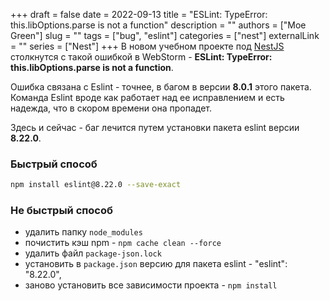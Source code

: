 +++ 
draft = false
date = 2022-09-13
title = "ESLint: TypeError: this.libOptions.parse is not a function"
description = ""
authors = ["Moe Green"]
slug = ""
tags = ["bug", "eslint"]
categories = ["nest"]
externalLink = ""
series = ["Nest"]
+++
В новом учебном проекте под [NestJS](https://nestjs.com/) столкнутся с такой ошибкой в WebStorm - **ESLint: TypeError: this.libOptions.parse is not a function**.

Ошибка связана с Eslint - точнее, в багом в версии **8.0.1** этого пакета. Команда Eslint вроде как работает над ее исправлением и есть надежда, что в скором времени она пропадет.

Здесь и сейчас - баг лечится путем установки пакета eslint версии **8.22.0**.

### Быстрый способ

```bash
npm install eslint@8.22.0 --save-exact
```

### Не быстрый способ

- удалить папку `node_modules`
- почистить кэш npm - `npm cache clean --force`
- удалить файл `package-json.lock`
- установить в `package.json` версию для пакета eslint - "eslint": "8.22.0",
- заново установить все зависимости проекта - `npm install`